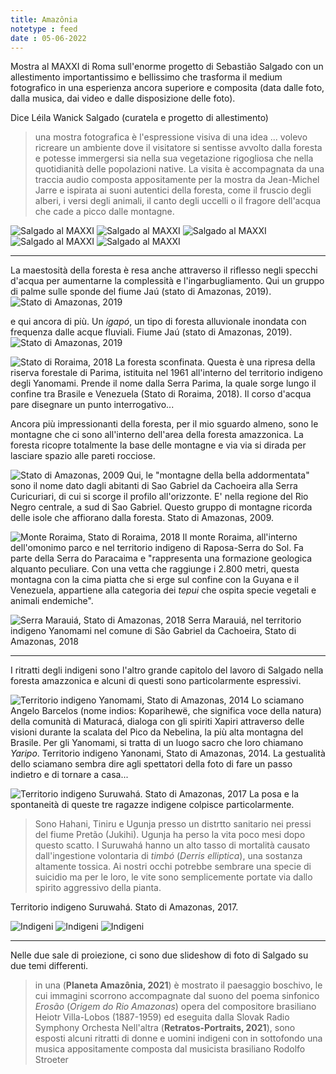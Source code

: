 ```yaml
---
title: Amazônia
notetype : feed
date : 05-06-2022
---
```


Mostra al MAXXI di Roma sull'enorme progetto di Sebastião Salgado con un allestimento importantissimo e bellissimo che trasforma il medium fotografico in una esperienza ancora superiore e composita (data dalle foto, dalla musica, dai video e dalle disposizione delle foto).

Dice Léila Wanick Salgado (curatela e progetto di allestimento)
> una mostra fotografica è l'espressione visiva di una idea ... volevo ricreare un ambiente dove il visitatore si sentisse avvolto dalla foresta e potesse immergersi sia nella sua vegetazione rigogliosa che nella quotidianità delle popolazioni native.
> La visita è accompagnata da una traccia audio composta appositamente per la mostra da Jean-Michel Jarre e ispirata ai suoni autentici della foresta, come il fruscio degli alberi, i versi degli animali, il canto degli uccelli o il fragore dell'acqua che cade a picco dalle montagne.

![Salgado al MAXXI](/assets/foto/2022/salgado-01.jpg)
![Salgado al MAXXI](/assets/foto/2022/salgado-02.jpg)
![Salgado al MAXXI](/assets/foto/2022/salgado-03.jpg)
![Salgado al MAXXI](/assets/foto/2022/salgado-04.jpg)
![Salgado al MAXXI](/assets/foto/2022/salgado-05.jpg)

---

La maestosità della foresta è resa anche attraverso il riflesso negli specchi d'acqua per aumentarne la complessità e l'ingarbugliamento. Qui un gruppo di palme sulle sponde del fiume Jaú (stato di Amazonas, 2019).
![Stato di Amazonas, 2019](/assets/foto/2022/salgado-09.jpg)

e qui ancora di più. Un _igapó_, un tipo di foresta alluvionale inondata con frequenza dalle acque fluviali. Fiume Jaú (stato di Amazonas, 2019).
![Stato di Amazonas, 2019](/assets/foto/2022/salgado-10.jpg)

![Stato di Roraima, 2018](/assets/foto/2022/salgado-11.jpg)
La foresta sconfinata. Questa è una ripresa della riserva forestale di Parima, istituita nel 1961 all'interno del territorio indigeno degli Yanomami. Prende il nome dalla Serra Parima, la quale sorge lungo il confine tra Brasile e Venezuela (Stato di Roraima, 2018).
Il corso d'acqua pare disegnare un punto interrogativo...

Ancora più impressionanti della foresta, per il mio sguardo almeno, sono le montagne che ci sono all'interno dell'area della foresta amazzonica. La foresta ricopre totalmente la base delle montagne e via via si dirada per lasciare spazio alle pareti rocciose.

![Stato di Amazonas, 2009](/assets/foto/2022/salgado-13.jpg)
Qui, le "montagne della bella addormentata" sono il nome dato dagli abitanti di Sao Gabriel da Cachoeira alla Serra Curicuriari, di cui si scorge il profilo all'orizzonte. E' nella regione del Rio Negro centrale, a sud di Sao Gabriel. Questo gruppo di montagne ricorda delle isole che affiorano dalla foresta. Stato di Amazonas, 2009.

![Monte Roraima, Stato di Roraima, 2018](/assets/foto/2022/salgado-15.jpg)
Il monte Roraima, all'interno dell'omonimo parco e nel territorio indigeno di Raposa-Serra do Sol. Fa parte della Serra do Paracaima e "rappresenta una formazione geologica alquanto peculiare. Con una vetta che raggiunge i 2.800 metri, questa montagna con la cima piatta che si erge sul confine con la Guyana e il Venezuela, appartiene alla categoria dei _tepui_ che ospita specie vegetali e animali endemiche".

![Serra Marauiá, Stato di Amazonas, 2018](/assets/foto/2022/salgado-16.jpg)
Serra Marauiá, nel territorio indigeno Yanomami nel comune di São Gabriel da Cachoeira, Stato di Amazonas, 2018

---

I ritratti degli indigeni sono l'altro grande capitolo del lavoro di Salgado nella foresta amazzonica e alcuni di questi sono particolarmente espressivi.

![Territorio indigeno Yanomami, Stato di Amazonas, 2014](/assets/foto/2022/salgado-17.jpg)
Lo sciamano Angelo Barcelos (nome indios: Koparihewë, che significa voce della natura) della comunità di Maturacá, dialoga con gli spiriti Xapiri attraverso delle visioni durante la scalata del Pico da Nebelina, la più alta montagna del Brasile. Per gli Yanomami, si tratta di un luogo sacro che loro chiamano _Yaripo_. Territorio indigeno Yanonami, Stato di Amazonas, 2014.
La gestualità dello sciamano sembra dire agli spettatori della foto di fare un passo indietro e di tornare a casa...

![Territorio indigeno Suruwahá. Stato di Amazonas,  2017](/assets/foto/2022/salgado-19.jpg)
La posa e la spontaneità di queste tre ragazze indigene colpisce particolarmente.
> Sono Hahani, Tiniru e Ugunja presso un distrtto sanitario nei pressi del fiume Pretão (Jukihi). Ugunja ha perso la vita poco mesi dopo questo scatto. I Suruwahá hanno un alto tasso di mortalità causato dall'ingestione volontaria di _timbó_ (_Derris elliptica_), una sostanza altamente tossica. Ai nostri occhi potrebbe sembrare una specie di suicidio ma per le loro, le vite sono semplicemente portate via dallo spirito aggressivo della pianta.

Territorio indigeno Suruwahá. Stato di Amazonas, 2017.

![Indigeni](/assets/foto/2022/salgado-22.jpg)
![Indigeni](/assets/foto/2022/salgado-23.jpg)
![Indigeni](/assets/foto/2022/salgado-24.jpg)

---

Nelle due sale di proiezione, ci sono due slideshow di foto di Salgado su due temi differenti.
> in una (**Planeta Amazônia, 2021**) è mostrato il paesaggio boschivo, le cui immagini scorrono accompagnate dal suono del poema sinfonico _Erosão_ (_Origem do Rio Amazonas_) opera del compositore brasiliano Heiotr Villa-Lobos (1887-1959) ed eseguita dalla Slovak Radio Symphony Orchesta
> Nell'altra (**Retratos-Portraits, 2021**), sono esposti alcuni ritratti di donne e uomini indigeni con in sottofondo una musica appositamente composta dal musicista brasiliano Rodolfo Stroeter

